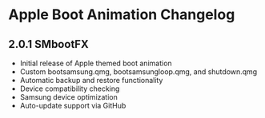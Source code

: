 # Apple Boot Animation Changelog

## 2.0.1 SMbootFX
- Initial release of Apple themed boot animation
- Custom bootsamsung.qmg, bootsamsungloop.qmg, and shutdown.qmg
- Automatic backup and restore functionality
- Device compatibility checking
- Samsung device optimization
- Auto-update support via GitHub